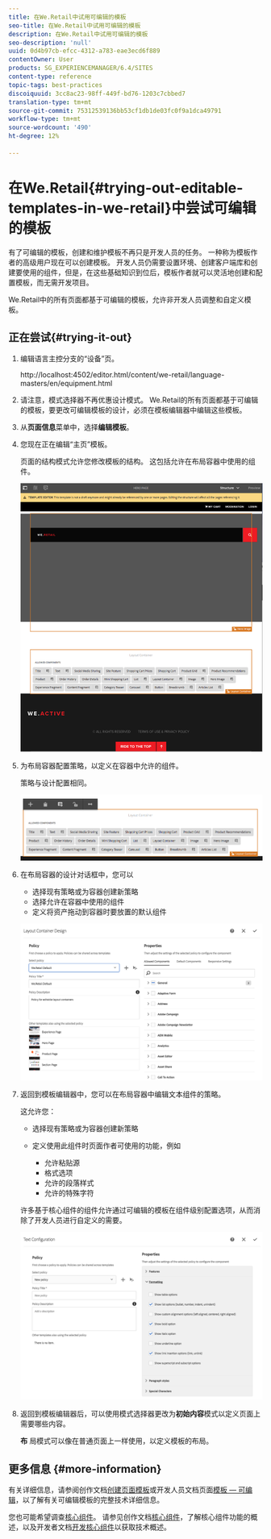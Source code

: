 ```yaml
---
title: 在We.Retail中试用可编辑的模板
seo-title: 在We.Retail中试用可编辑的模板
description: 在We.Retail中试用可编辑的模板
seo-description: 'null'
uuid: 0d4b97cb-efcc-4312-a783-eae3ecd6f889
contentOwner: User
products: SG_EXPERIENCEMANAGER/6.4/SITES
content-type: reference
topic-tags: best-practices
discoiquuid: 3cc8ac23-98ff-449f-bd76-1203c7cbbed7
translation-type: tm+mt
source-git-commit: 75312539136bb53cf1db1de03fc0f9a1dca49791
workflow-type: tm+mt
source-wordcount: '490'
ht-degree: 12%

---
```



# 在We.Retail{#trying-out-editable-templates-in-we-retail}中尝试可编辑的模板

有了可编辑的模板，创建和维护模板不再只是开发人员的任务。 一种称为模板作者的高级用户现在可以创建模板。 开发人员仍需要设置环境、创建客户端库和创建要使用的组件，但是，在这些基础知识到位后，模板作者就可以灵活地创建和配置模板，而无需开发项目。 

We.Retail中的所有页面都基于可编辑的模板，允许非开发人员调整和自定义模板。

## 正在尝试{#trying-it-out}

1. 编辑语言主控分支的“设备”页。

   http://localhost:4502/editor.html/content/we-retail/language-masters/en/equipment.html

1. 请注意，模式选择器不再优惠设计模式。 We.Retail的所有页面都基于可编辑的模板，要更改可编辑模板的设计，必须在模板编辑器中编辑这些模板。
1. 从&#x200B;**页面信息**&#x200B;菜单中，选择&#x200B;**编辑模板**。
1. 您现在正在编辑“主页”模板。

   页面的结构模式允许您修改模板的结构。 这包括允许在布局容器中使用的组件。

   ![chlimage_1-138](assets/chlimage_1-138.png)

1. 为布局容器配置策略，以定义在容器中允许的组件。

   策略与设计配置相同。

   ![chlimage_1-139](assets/chlimage_1-139.png)

1. 在布局容器的设计对话框中，您可以

   * 选择现有策略或为容器创建新策略
   * 选择允许在容器中使用的组件
   * 定义将资产拖动到容器时要放置的默认组件

   ![chlimage_1-140](assets/chlimage_1-140.png)

1. 返回到模板编辑器中，您可以在布局容器中编辑文本组件的策略。

   这允许您：

   * 选择现有策略或为容器创建新策略
   * 定义使用此组件时页面作者可使用的功能，例如

      * 允许粘贴源
      * 格式选项
      * 允许的段落样式
      * 允许的特殊字符

   许多基于核心组件的组件允许通过可编辑的模板在组件级别配置选项，从而消除了开发人员进行自定义的需要。

   ![chlimage_1-141](assets/chlimage_1-141.png)

1. 返回到模板编辑器后，可以使用模式选择器更改为&#x200B;**初始内容**&#x200B;模式以定义页面上需要哪些内容。

   **布** 局模式可以像在普通页面上一样使用，以定义模板的布局。

## 更多信息 {#more-information}

有关详细信息，请参阅创作文档[创建页面模板](/help/sites-authoring/templates.md)或开发人员文档页面[模板 — 可编辑](/help/sites-developing/page-templates-editable.md)，以了解有关可编辑模板的完整技术详细信息。

您也可能希望调查[核心组件](/help/sites-developing/we-retail-core-components.md)。 请参见创作文档[核心组件](https://docs.adobe.com/content/help/zh-Hans/experience-manager-core-components/using/introduction.html)，了解核心组件功能的概述，以及开发者文档[开发核心组件](https://helpx.adobe.com/experience-manager/core-components/using/developing.html)以获取技术概述。

